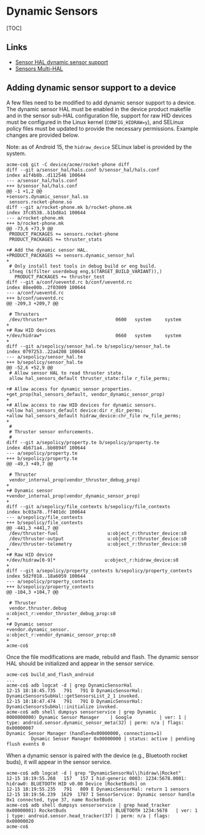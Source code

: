 # Dynamic Sensors

[TOC]

## Links

*   [Sensor HAL dynamic sensor support](https://source.android.com/devices/sensors/sensors-hal2#dynamic-sensors)
*   [Sensors Multi-HAL](https://source.android.com/devices/sensors/sensors-multihal)

## Adding dynamic sensor support to a device

A few files need to be modified to add dynamic sensor support to a device. The
dynamic sensor HAL must be enabled in the device product makefile and in the
sensor sub-HAL configuration file, support for raw HID devices must be configured
in the Linux kernel (`CONFIG_HIDRAW=y`), and SELinux policy files must be updated
to provide the necessary permissions. Example changes are provided below.

Note: as of Android 15, the `hidraw_device` SELinux label is provided by the
system.

```shell
acme-co$ git -C device/acme/rocket-phone diff
diff --git a/sensor_hal/hals.conf b/sensor_hal/hals.conf
index a1f4b8b..d112546 100644
--- a/sensor_hal/hals.conf
+++ b/sensor_hal/hals.conf
@@ -1 +1,2 @@
+sensors.dynamic_sensor_hal.so
 sensors.rocket-phone.so
diff --git a/rocket-phone.mk b/rocket-phone.mk
index 3fc8538..b1bd8a1 100644
--- a/rocket-phone.mk
+++ b/rocket-phone.mk
@@ -73,6 +73,9 @@
 PRODUCT_PACKAGES += sensors.rocket-phone
 PRODUCT_PACKAGES += thruster_stats

+# Add the dynamic sensor HAL.
+PRODUCT_PACKAGES += sensors.dynamic_sensor_hal
+
 # Only install test tools in debug build or eng build.
 ifneq ($(filter userdebug eng,$(TARGET_BUILD_VARIANT)),)
   PRODUCT_PACKAGES += thruster_test
diff --git a/conf/ueventd.rc b/conf/ueventd.rc
index 88ee00b..2f03009 100644
--- a/conf/ueventd.rc
+++ b/conf/ueventd.rc
@@ -209,3 +209,7 @@

 # Thrusters
 /dev/thruster*                         0600   system     system
+
+# Raw HID devices
+/dev/hidraw*                           0660   system     system
+
diff --git a/sepolicy/sensor_hal.te b/sepolicy/sensor_hal.te
index 0797253..22a4208 100644
--- a/sepolicy/sensor_hal.te
+++ b/sepolicy/sensor_hal.te
@@ -52,6 +52,9 @@
 # Allow sensor HAL to read thruster state.
 allow hal_sensors_default thruster_state:file r_file_perms;

+# Allow access for dynamic sensor properties.
+get_prop(hal_sensors_default, vendor_dynamic_sensor_prop)
+
+# Allow access to raw HID devices for dynamic sensors.
+allow hal_sensors_default device:dir r_dir_perms;
+allow hal_sensors_default hidraw_device:chr_file rw_file_perms;
+
 #
 # Thruster sensor enforcements.
 #
diff --git a/sepolicy/property.te b/sepolicy/property.te
index 4b671a4..bb0894f 100644
--- a/sepolicy/property.te
+++ b/sepolicy/property.te
@@ -49,3 +49,7 @@

 # Thruster
 vendor_internal_prop(vendor_thruster_debug_prop)
+
+# Dynamic sensor
+vendor_internal_prop(vendor_dynamic_sensor_prop)
+
diff --git a/sepolicy/file_contexts b/sepolicy/file_contexts
index bc03a78..ff401dc 100644
--- a/sepolicy/file_contexts
+++ b/sepolicy/file_contexts
@@ -441,3 +441,7 @@
 /dev/thruster-fuel                  u:object_r:thruster_device:s0
 /dev/thruster-output                u:object_r:thruster_device:s0
 /dev/thruster-telemetry             u:object_r:thruster_device:s0
+
+# Raw HID device
+/dev/hidraw[0-9]*                  u:object_r:hidraw_device:s0
+
diff --git a/sepolicy/property_contexts b/sepolicy/property_contexts
index 5d2f018..18a6059 100644
--- a/sepolicy/property_contexts
+++ b/sepolicy/property_contexts
@@ -104,3 +104,7 @@

 # Thruster
 vendor.thruster.debug                           u:object_r:vendor_thruster_debug_prop:s0
+
+# Dynamic sensor
+vendor.dynamic_sensor.                          u:object_r:vendor_dynamic_sensor_prop:s0
+
acme-co$
```

Once the file modifications are made, rebuild and flash. The dynamic sensor HAL
should be initialized and appear in the sensor service.

```shell
acme-co$ build_and_flash_android
...
acme-co$ adb logcat -d | grep DynamicSensorHal
12-15 18:18:45.735   791   791 D DynamicSensorHal: DynamicSensorsSubHal::getSensorsList_2_1 invoked.
12-15 18:18:47.474   791   791 D DynamicSensorHal: DynamicSensorsSubHal::initialize invoked.
acme-co$ adb shell dumpsys sensorservice | grep Dynamic
0000000000) Dynamic Sensor Manager    | Google          | ver: 1 | type: android.sensor.dynamic_sensor_meta(32) | perm: n/a | flags: 0x00000007
Dynamic Sensor Manager (handle=0x00000000, connections=1)
         Dynamic Sensor Manager 0x00000000 | status: active | pending flush events 0
```

When a dynamic sensor is paired with the device (e.g., Bluetooth rocket buds),
it will appear in the sensor service.

```shell
acme-co$ adb logcat -d | grep "DynamicSensorHal\|hidraw\|Rocket"
12-15 18:19:55.268   157   157 I hid-generic 0003: 1234:5678.0001: hidraw0: BLUETOOTH HID v0.00 Device [RocketBuds] on
12-15 18:19:55.235   791   809 E DynamicSensorHal: return 1 sensors
12-15 18:19:56.239  1629  1787 I SensorService: Dynamic sensor handle 0x1 connected, type 37, name RocketBuds
acme-co$ adb shell dumpsys sensorservice | grep head_tracker
0x00000001) RocketBuds                | BLUETOOTH 1234:5678   | ver: 1 | type: android.sensor.head_tracker(37) | perm: n/a | flags: 0x00000020
acme-co$
```

